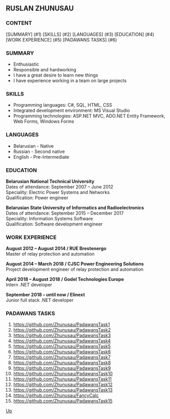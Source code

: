 ## RUSLAN ZHUNUSAU

### <a name="stages"></a> CONTENT

[SUMMARY] (#1)
[SKILLS] (#2)
[LANGUAGES] (#3)
[EDUCATION] (#4)
[WORK EXPERIENCE] (#5)
[PADAWANS TASKS] (#6)

### <a name="1"></a> SUMMARY

- Enthusiastic
- Responsible and hardworking
- I have a great desire to learn new things
- I have experience working in a team on large projects

### <a name="2"></a> SKILLS

- Programming languages: C#, SQL, HTML, CSS
- Integrated development environment: MS Visual Studio
- Programming technologies: ASP.NET MVC, ADO.NET Entity Framework, Web Forms, Windows Forms

### <a name="3"></a> LANGUAGES

- Belarusian - Native
- Russian - Second native
- English - Pre-Intermediate

### <a name="4"></a> EDUCATION

**Belarusian National Technical University** <br>
Dates of attendance: September 2007 – June 2012 <br>
Speciality: Electric Power Systems and Networks <br>
Qualification: Power engineer <br>

**Belarusian State University of Informatics and Radioelectronics** <br>
Dates of attendance: September 2015 – December 2017 <br>
Speciality: Information Systems Software <br>
Qualification: Software development engineer <br>

### <a name="5"></a> WORK EXPERIENCE

**August 2012 – August 2014 / RUE Brestenergo** <br>
Master of relay protection and automation <br>

**August 2014 – March 2018 / CJSC Power Engineering Solutions** <br>
Project development engineer of relay protection and automation <br>

**April 2018 – August 2018 / Godel Technologies Europe** <br>
Intern .NET developer <br>

**September 2018 – until now / Elinext** <br>
Junior full stack .NET developer <br>

### <a name="6"></a> PADAWANS TASKS

1. https://github.com/Zhunusau/PadawansTask1
2. https://github.com/Zhunusau/PadawansTask2
3. https://github.com/Zhunusau/PadawansTask3
4. https://github.com/Zhunusau/PadawansTask4
5. https://github.com/Zhunusau/PadawansTask5
6. https://github.com/Zhunusau/PadawansTask6
7. https://github.com/Zhunusau/PadawansTask7
8. https://github.com/Zhunusau/PadawansTask8
9. https://github.com/Zhunusau/PadawansTask9
10. https://github.com/Zhunusau/PadawansTask10
11. https://github.com/Zhunusau/PadawansTask11
12. https://github.com/Zhunusau/PadawansTask12
13. https://github.com/Zhunusau/PadawansTask13
14. https://github.com/Zhunusau/FancyCalc
15. https://github.com/Zhunusau/PadawansTask15

[Up](#stages)
